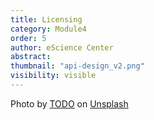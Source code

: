 ```yaml
---
title: Licensing 
category: Module4
order: 5 
author: eScience Center
abstract: 
thumbnail: "api-design_v2.png"
visibility: visible
---
```



Photo by <a href="">TODO</a> on <a href="https://csharp-station.com/Tutorial/CSharp/Lesson19">Unsplash</a>
  
  
